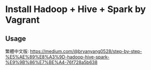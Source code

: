 # Install Hadoop + Hive + Spark by Vagrant

## Usage

繁體中文版: https://medium.com/@bryanyang0528/step-by-step-%E5%AE%89%E8%A3%9D-hadoop-hive-spark-%E9%9B%86%E7%BE%A4-76f728a5b638

